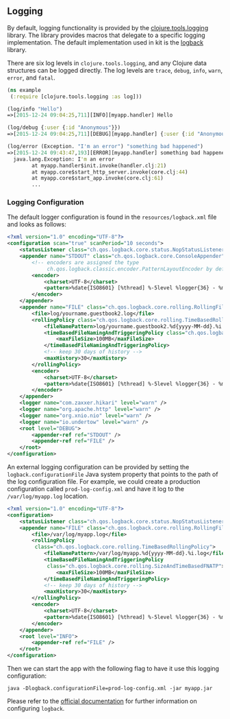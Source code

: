 ## Logging

By default, logging functionality is provided by the [clojure.tools.logging](https://github.com/clojure/tools.logging)
library. The library provides macros that delegate to a specific logging implementation.
The default implementation used in kit is the [logback](http://logback.qos.ch/) library.

There are six log levels in `clojure.tools.logging`, and any Clojure data structures can be logged directly.
The log levels are `trace`, `debug`, `info`, `warn`, `error`, and `fatal`.

```clojure
(ns example
 (:require [clojure.tools.logging :as log]))

(log/info "Hello")
=>[2015-12-24 09:04:25,711][INFO][myapp.handler] Hello

(log/debug {:user {:id "Anonymous"}})
=>[2015-12-24 09:04:25,711][DEBUG][myapp.handler] {:user {:id "Anonymous"}}

(log/error (Exception. "I'm an error") "something bad happened")
=>[2015-12-24 09:43:47,193][ERROR][myapp.handler] something bad happened
  java.lang.Exception: I'm an error
    	at myapp.handler$init.invoke(handler.clj:21)
    	at myapp.core$start_http_server.invoke(core.clj:44)
    	at myapp.core$start_app.invoke(core.clj:61)
    	...
```

### Logging Configuration


The default logger configuration is found in the `resources/logback.xml` file and looks as follows:

```xml
<?xml version="1.0" encoding="UTF-8"?>
<configuration scan="true" scanPeriod="10 seconds">
    <statusListener class="ch.qos.logback.core.status.NopStatusListener" />
    <appender name="STDOUT" class="ch.qos.logback.core.ConsoleAppender">
        <!-- encoders are assigned the type
             ch.qos.logback.classic.encoder.PatternLayoutEncoder by default -->
        <encoder>
            <charset>UTF-8</charset>
            <pattern>%date{ISO8601} [%thread] %-5level %logger{36} - %msg %n</pattern>
        </encoder>
    </appender>
    <appender name="FILE" class="ch.qos.logback.core.rolling.RollingFileAppender">
        <file>log/yourname.guestbook2.log</file>
        <rollingPolicy class="ch.qos.logback.core.rolling.TimeBasedRollingPolicy">
            <fileNamePattern>log/yourname.guestbook2.%d{yyyy-MM-dd}.%i.log</fileNamePattern>
            <timeBasedFileNamingAndTriggeringPolicy class="ch.qos.logback.core.rolling.SizeAndTimeBasedFNATP">
                <maxFileSize>100MB</maxFileSize>
            </timeBasedFileNamingAndTriggeringPolicy>
            <!-- keep 30 days of history -->
            <maxHistory>30</maxHistory>
        </rollingPolicy>
        <encoder>
            <charset>UTF-8</charset>
            <pattern>%date{ISO8601} [%thread] %-5level %logger{36} - %msg %n</pattern>
        </encoder>
    </appender>
    <logger name="com.zaxxer.hikari" level="warn" />
    <logger name="org.apache.http" level="warn" />
    <logger name="org.xnio.nio" level="warn" />
    <logger name="io.undertow" level="warn" />
    <root level="DEBUG">
        <appender-ref ref="STDOUT" />
        <appender-ref ref="FILE" />
    </root>
</configuration>

```

An external logging configuration can be provided by setting the `logback.configurationFile` Java system property
that points to the path of the log configuration file. For example, we could create a production configuration
called `prod-log-config.xml` and have it log to the `/var/log/myapp.log` location.

```xml
<?xml version="1.0" encoding="UTF-8"?>
<configuration>
    <statusListener class="ch.qos.logback.core.status.NopStatusListener" />
    <appender name="FILE" class="ch.qos.logback.core.rolling.RollingFileAppender">
        <file>/var/log/myapp.log</file>
        <rollingPolicy
         class="ch.qos.logback.core.rolling.TimeBasedRollingPolicy">
            <fileNamePattern>/var/log/myapp.%d{yyyy-MM-dd}.%i.log</fileNamePattern>
            <timeBasedFileNamingAndTriggeringPolicy
             class="ch.qos.logback.core.rolling.SizeAndTimeBasedFNATP">
                <maxFileSize>100MB</maxFileSize>
            </timeBasedFileNamingAndTriggeringPolicy>
            <!-- keep 30 days of history -->
            <maxHistory>30</maxHistory>
        </rollingPolicy>
        <encoder>
            <charset>UTF-8</charset>
            <pattern>%date{ISO8601} [%thread] %-5level %logger{36} - %msg %n</pattern>
        </encoder>
    </appender>
    <root level="INFO">
        <appender-ref ref="FILE" />
    </root>
</configuration>
```

Then we can start the app with the following flag to have it use this logging configuration:

```
java -Dlogback.configurationFile=prod-log-config.xml -jar myapp.jar
```

Please refer to the [official documentation](http://logback.qos.ch/manual/configuration.html) for further information on configuring `logback`.
